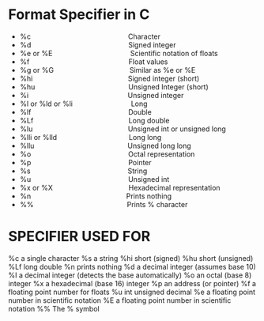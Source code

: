 # Format Specifier in C

*   %c                                                  Character
*   %d                                                  Signed integer
*   %e or %E                                        Scientific notation of floats
*   %f                                                   Float values
*   %g or %G                                       Similar as %e or %E
*   %hi                                                 Signed integer (short)
*   %hu                                                Unsigned Integer (short)
*   %i                                                   Unsigned integer
*   %l or %ld or %li                              Long
*   %lf                                                  Double
*   %Lf                                                 Long double
*   %lu                                                 Unsigned int or unsigned long
*   %lli or %lld                                     Long long
*   %llu                                                Unsigned long long
*   %o                                                  Octal representation
*   %p                                                  Pointer
*   %s                                                  String
*   %u                                                  Unsigned int
*   %x or %X                                       Hexadecimal representation
*   %n                                                 Prints nothing
*   %%                                                Prints % character

# SPECIFIER  USED FOR

%c			  a single character
%s			  a string
%hi			  short (signed)
%hu			  short (unsigned)
%Lf			  long double
%n			  prints nothing
%d			  a decimal integer (assumes base 10)
%I			  a decimal integer (detects the base automatically)
%o			  an octal (base 8) integer
%x			  a hexadecimal (base 16) integer
%p			  an address (or pointer)
%f			  a floating point number for floats
%u			 int unsigned decimal
%e			 a floating point number in scientific notation
%E			 a floating point number in scientific notation
%%			 The % symbol

